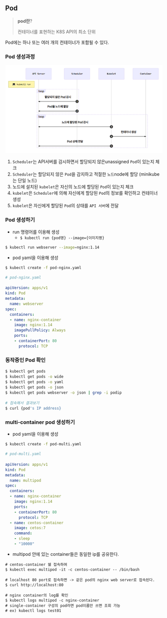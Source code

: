 ## Pod

> **pod란**?
>
> 컨테이너를 표현하는 K8S API의 최소 단위

Pod에는 하나 또는 여러 개의 컨테이너가 포함될 수 있다.

### Pod 생성과정

![pod_creating](./img/pod_creating.png)

1. `Scheduler`는 API서버를 감시하면서 할당되지 않은unassigned `Pod`이 있는지 체크
2. `Scheduler`는 할당되지 않은 `Pod`을 감지하고 적절한 `노드`node에 할당 (minikube는 단일 노드)
3. 노드에 설치된 `kubelet`은 자신의 노드에 할당된 `Pod`이 있는지 체크
4. `kubelet`은 `Scheduler`에 의해 자신에게 할당된 `Pod`의 정보를 확인하고 컨테이너 생성
5. `kubelet`은 자신에게 할당된 `Pod`의 상태를 `API 서버`에 전달



### Pod 생성하기

* run 명령어를 이용해 생성
  * `$ kubectl run {pod명} --image={이미지명}`

```bash
$ kubectl run webserver --image=nginx:1.14
```

* pod yaml을 이용해 생성

```bash
$ kubectl create -f pod-nginx.yaml
```

```yaml
# pod-nginx.yaml

apiVersion: apps/v1
kind: Pod
metadata:
  name: webserver
spec:
  containers:
  - name: nginx-container
    image: nginx:1.14
    imagePullPolicy: Always
    ports:
    - containerPort: 80
      protocol: TCP
```



### 동작중인 Pod 확인

```bash
$ kubectl get pods
$ kubectl get pods -o wide
$ kubectl get pods -o yaml
$ kubectl get pods -o json
$ kubectl get pods webserver -o json | grep -i podip

# 접속해서 결과보기
$ curl {pod's IP address}
```



### multi-container pod 생성하기

* pod yaml을 이용해 생성

```bash
$ kubectl create -f pod-multi.yaml
```

```yaml
# pod-multi.yaml

apiVersion: apps/v1
kind: Pod
metadata:
  name: multipod
spec:
  containers:
  - name: nginx-container
    image: nginx:1.14
    ports:
    - containerPort: 80
      protocol: TCP
  - name: centos-container
    image: cetos:7
    command:
    - sleep
    - "10000"
```

* multipod 안에 있는 container들은 동일한 ip를 공유한다.

```shell
# centos-container 쉘 접속하여
$ kubectl exec multipod -it -c centos-container -- /bin/bash

# localhost 80 port로 접속하면 -> 같은 pod의 nginx web server로 접속된다.
$ curl http://localhost:80

# nginx container의 log를 확인
$ kubectl logs multipod -c nginx-container
# single-container 구성의 pod라면 pod이름만 쓰면 조회 가능
# ex) kubectl logs test01
```



